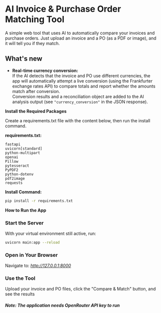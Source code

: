 # AI Invoice & Purchase Order Matching Tool

A simple web tool that uses AI to automatically compare your invoices and purchase orders. Just upload an invoice and a PO (as a PDF or image), and it will tell you if they match.


## What's new

- **Real-time currency conversion:**  
  If the AI detects that the invoice and PO use different currencies, the app will automatically attempt a live conversion (using the Frankfurter exchange rates API) to compare totals and report whether the amounts match after conversion.  
  Conversion results and a reconciliation object are added to the AI analysis output (see `"currency_conversion"` in the JSON response).

**Install the Required Packages**

Create a requirements.txt file with the content below, then run the install command.

**requirements.txt:**
```
fastapi
uvicorn[standard]
python-multipart
openai
Pillow
pytesseract
PyPDF2
python-dotenv
pdf2image
requests
```
**Install Command:**
```Bash
pip install -r requirements.txt
```


**How to Run the App**
### Start the Server
With your virtual environment still active, run:

```Bash
uvicorn main:app --reload
```
### Open in Your Browser
Navigate to: *http://127.0.0.1:8000*

### Use the Tool
Upload your invoice and PO files, click the "Compare & Match" button, and see the results


##### Note: The application needs OpenRouter API key to run
